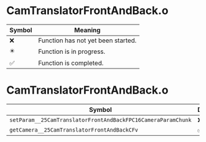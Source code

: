 # CamTranslatorFrontAndBack.o
| Symbol | Meaning 
| ------------- | ------------- 
| :x: | Function has not yet been started. 
| :eight_pointed_black_star: | Function is in progress. 
| :white_check_mark: | Function is completed. 


# CamTranslatorFrontAndBack.o
| Symbol | Decompiled? |
| ------------- | ------------- |
| `setParam__25CamTranslatorFrontAndBackFPC16CameraParamChunk` | :x: |
| `getCamera__25CamTranslatorFrontAndBackCFv` | :white_check_mark: |
